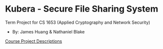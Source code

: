 # Kubera - Secure File Sharing System
Term Project for CS 1653 (Applied Cryptography and Network Security)
- By: James Huang & Nathaniel Blake



[Course Project Descriptions](http://people.cs.pitt.edu/~adamlee/courses/cs1653/project.html)
